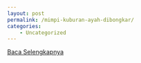 ```yaml
---
layout: post
permalink: /mimpi-kuburan-ayah-dibongkar/
categories:
    - Uncategorized
---
```


[Baca Selengkapnya](/09)